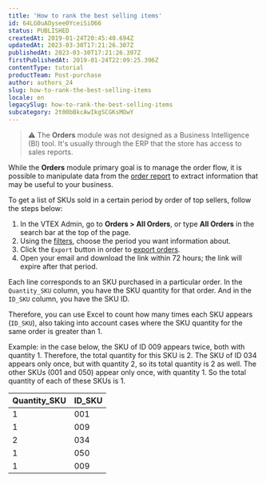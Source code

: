 ```yaml
---
title: 'How to rank the best selling items'
id: 64LG0uAOysee0YceiSiO66
status: PUBLISHED
createdAt: 2019-01-24T20:45:40.694Z
updatedAt: 2023-03-30T17:21:26.307Z
publishedAt: 2023-03-30T17:21:26.307Z
firstPublishedAt: 2019-01-24T22:09:25.396Z
contentType: tutorial
productTeam: Post-purchase
author: authors_24
slug: how-to-rank-the-best-selling-items
locale: en
legacySlug: how-to-rank-the-best-selling-items
subcategory: 2t00bBkcAwIkgSCGKsMOwY
---
```


>⚠️ The **Orders** module was not designed as a Business Intelligence (BI) tool. It's usually through the ERP that the store has access to sales reports.

While the **Orders** module primary goal is to manage the order flow, it is possible to manipulate data from the [order report](https://help.vtex.com/tutorial/planilha-de-pedidos) to extract information that may be useful to your business.

To get a list of SKUs sold in a certain period by order of top sellers, follow the steps below:

1. In the VTEX Admin, go to **Orders > All Orders**, or type **All Orders** in the search bar at the top of the page.
2. Using the [filters](https://help.vtex.com/en/tutorial/filtrar-todos-pedidos--tutorials_192), choose the period you want information about. 
3. Click the `Export` button in order to [export orders](https://help.vtex.com/en/tutorial/exportacao-de-pedidos-gerenciamento-de-pedidos--tutorials_6417).
4. Open your email and download the link within 72 hours; the link will expire after that period.

Each line corresponds to an SKU purchased in a particular order. In the `Quantity_SKU` column, you have the SKU quantity for that order. And in the `ID_SKU` column, you have the SKU ID.

Therefore, you can use Excel to count how many times each SKU appears (`ID_SKU`), also taking into account cases where the SKU quantity for the same order is greater than 1.

Example: in the case below, the SKU of ID 009 appears twice, both with quantity 1. Therefore, the total quantity for this SKU is 2. The SKU of ID 034 appears only once, but with quantity 2, so its total quantity is 2 as well. The other SKUs (001 and 050) appear only once, with quantity 1. So the total quantity of each of these SKUs is 1.

| Quantity_SKU | ID_SKU |
| ---------- | ---------- |
| 1 | 001 |
| 1 | 009 |
| 2 | 034 |
| 1 | 050 |
| 1 | 009 |
